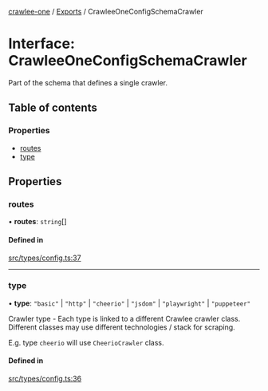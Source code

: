 [crawlee-one](../README.md) / [Exports](../modules.md) / CrawleeOneConfigSchemaCrawler

# Interface: CrawleeOneConfigSchemaCrawler

Part of the schema that defines a single crawler.

## Table of contents

### Properties

- [routes](CrawleeOneConfigSchemaCrawler.md#routes)
- [type](CrawleeOneConfigSchemaCrawler.md#type)

## Properties

### routes

• **routes**: `string`[]

#### Defined in

[src/types/config.ts:37](https://github.com/JuroOravec/crawlee-one/blob/490b500/src/types/config.ts#L37)

___

### type

• **type**: ``"basic"`` \| ``"http"`` \| ``"cheerio"`` \| ``"jsdom"`` \| ``"playwright"`` \| ``"puppeteer"``

Crawler type - Each type is linked to a different Crawlee crawler class.
Different classes may use different technologies / stack for scraping.

E.g. type `cheerio` will use `CheerioCrawler` class.

#### Defined in

[src/types/config.ts:36](https://github.com/JuroOravec/crawlee-one/blob/490b500/src/types/config.ts#L36)
